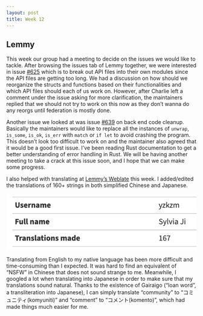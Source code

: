 ```yaml
---
layout: post
title: Week 12
---
```


## Lemmy 

This week our group had a meeting to decide on the issues we would like to tackle. After browsing the issues tab of Lemmy together, we were interested in issue [#625](https://github.com/LemmyNet/lemmy/issues/625) which is to break out API files into their own modules since the API files are getting too long. We had a discussion on how should we reorganize the structs and functions based on their functionalities and which API files should each of us work on. However, after Charlie left a comment under the issue asking for more clarification, the maintainers replied that we should not try to work on this now as they don’t wanna do any reorgs until federation is mostly done.  

Another issue we looked at was issue [#639](https://github.com/LemmyNet/lemmy/issues/639) on back end code cleanup. Basically the maintainers would like to replace all the instances of `unwrap`, `is_some`, `is_ok`, `is_err` with `match` or `if let` to avoid crashing the program. This doesn’t look too difficult to work on and the maintainer also agreed that it would be a good first issue. I’ve been reading Rust documentation to get a better understanding of error handling in Rust. We will be having another meeting to take a crack at this issue soon, and I hope that we can make some progress.

I also helped with translating at [Lemmy’s Weblate](https://weblate.yerbamate.dev/projects/lemmy/) this week. I added/edited the translations of 160+ strings in both simplified Chinese and Japanese. 

![weblate](../images/weblate.png)

Translating from English to my native language has been more difficult and time-consuming than I expected. It was hard to find an equivalent of “NSFW” in Chinese that does not sound strange to me. Meanwhile, I googled a lot when translating into Japanese in order to make sure that my translations sound natural. Thanks to the existence of Gairaigo (“loan word”, a transliteration into Japanese), I can simply translate “community” to “コミュニティ(komyuniti)” and “comment” to “コメント(komento)”, which had made things much easier for me. 
